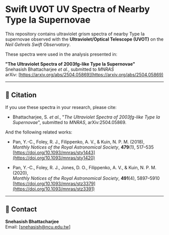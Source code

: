 # Swift UVOT UV Spectra of Nearby Type Ia Supernovae

This repository contains ultraviolet grism spectra of nearby Type Ia supernovae observed with the **Ultraviolet/Optical Telescope (UVOT)** on the *Neil Gehrels Swift Observatory*.

These spectra were used in the analysis presented in:

**"The Ultraviolet Spectra of 2003fg-like Type Ia Supernovae"**  
Snehasish Bhattacharjee *et al.*, submitted to *MNRAS*  
arXiv: [https://arxiv.org/abs/2504.05869](https://arxiv.org/abs/2504.05869)

---

## 📜 Citation

If you use these spectra in your research, please cite:

- Bhattacharjee, S. *et al.*, "*The Ultraviolet Spectra of 2003fg-like Type Ia Supernovae*", submitted to *MNRAS*, arXiv:2504.05869.

And the following related works:

- Pan, Y.-C., Foley, R. J., Filippenko, A. V., & Kuin, N. P. M. (2018),  
  *Monthly Notices of the Royal Astronomical Society*, **479**(1), 517–535  
  [https://doi.org/10.1093/mnras/sty1443](https://doi.org/10.1093/mnras/sty1420)

- Pan, Y.-C., Foley, R. J., Jones, D. O., Filippenko, A. V., & Kuin, N. P. M. (2020),  
  *Monthly Notices of the Royal Astronomical Society*, **491**(4), 5897–5910  
  [https://doi.org/10.1093/mnras/stz3379](https://doi.org/10.1093/mnras/stz3391)

---

## 📧 Contact

**Snehasish Bhattacharjee**  
Email: [snehasish@ncu.edu.tw]
